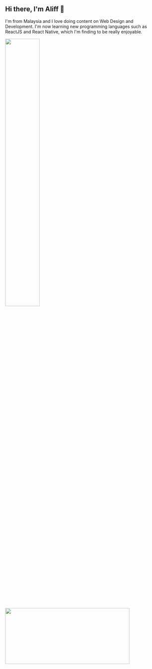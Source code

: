 ## Hi there, I'm Aliff 👋

I'm from Malaysia and I love doing content on Web Design and Development. I'm now learning new programming languages such as ReactJS and React Native, which I'm finding to be really enjoyable.


<img align="left" width="47%" src="https://github-readme-stats.vercel.app/api?username=aliffazfar&count_private=true&show_icons=true&theme=dark" />
<img align="left"  height="180px" width="400px" src="https://github-readme-stats.vercel.app/api/top-langs/?username=aliffazfar&langs_count=8&layout=compact&theme=dark" />




